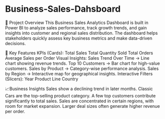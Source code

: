 # Business-Sales-Dahsboard
📌 Project Overview
This Business Sales Analytics Dashboard is built in Power BI to analyze sales performance, track growth trends, and gain insights into customer and regional sales distribution. The dashboard helps stakeholders quickly assess key business metrics and make data-driven decisions.

🎯 Key Features
KPIs (Cards):
Total Sales
Total Quantity Sold
Total Orders
Average Sales per Order
Visual Insights:
Sales Trend Over Time → Line chart showing revenue trends.
Top 10 Customers → Bar chart for high-value customers.
Sales by Product → Category-wise performance analysis.
Sales by Region → Interactive map for geographical insights.
Interactive Filters (Slicers):
Year
Product Line
Country

📈Business Insights
Sales show a declining trend in later months.
Classic Cars are the top-selling product category.
A few top customers contribute significantly to total sales.
Sales are concentrated in certain regions, with room for market expansion.
Larger deal sizes often generate higher revenue per order.
